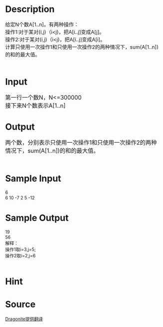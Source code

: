 
# Description

<div class="content"><p><span style="font-size: medium">给定N个数A[1..n]。有两种操作：<br/>
操作1:对于某对(i,j)（i&lt;j)，把A[i..j]变成A[j]。<br/>
操作2:对于某对(i,j)（i&lt;j)，把A[i..j]变成A[i]。<br/>
计算只使用一次操作1和只使用一次操作2的两种情况下，sum(A[1..n])的和的最大值。<br/>
<br/>
</span></p></div>

# Input

<div class="content"><p><font size="4">第一行一个数N，N&lt;=300000<br/>
接下来N个数表示A[1..n]<br/>
</font></p></div>

# Output

<div class="content"><p><font size="4">两个数，分别表示只使用一次操作1和只使用一次操作2的两种情况下，sum(A[1..n])的和的最大值。<br/>
<br/>
</font></p></div>

# Sample Input

<div class="content"><span class="sampledata">6<br/>
6 10 -7 2 5 -12<br/>
</span></div>

# Sample Output

<div class="content"><span class="sampledata">19<br/>
56<br/>
解释：<br/>
操作1取i=3,j=5;<br/>
操作2取i=2,j=6<br/>
<br/>
</span></div>

# Hint

<div class="content"><p></p></div>

# Source

<div class="content"><p><a href="problemset.php?search=Dragonite提供翻译 
">Dragonite提供翻译 <br/>
</a></p></div>

